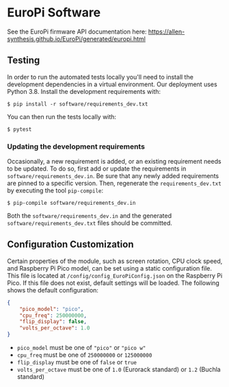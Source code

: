 # EuroPi Software

See the EuroPi firmware API documentation here: https://allen-synthesis.github.io/EuroPi/generated/europi.html

## Testing

In order to run the automated tests locally you'll need to install the development dependencies in a virtual
environment. Our deployment uses Python 3.8. Install the development requirements with:

```console
$ pip install -r software/requirements_dev.txt
```

You can then run the tests locally with:

 ```console
 $ pytest
 ```

 ### Updating the development requirements

Occasionally, a new requirement is added, or an existing requirement needs to be updated. To do so, first add or update
the requirements in ``software/requirements_dev.in``. Be sure that any newly added requirements are pinned to a specific
version. Then, regenerate the ``requirements_dev.txt`` by executing the tool ``pip-compile``:

```console
$ pip-compile software/requirements_dev.in
```

Both the ``software/requirements_dev.in`` and the generated ``software/requirements_dev.txt`` files should be committed.

## Configuration Customization

Certain properties of the module, such as screen rotation, CPU clock speed, and Raspberry Pi Pico model, can be
set using a static configuration file.  This file is located at `/config/config_EuroPiConfig.json` on the
Raspberry Pi Pico. If this file does not exist, default settings will be loaded.  The following shows the
default configuration:
```json
{
    "pico_model": "pico",
    "cpu_freq": 250000000,
    "flip_display": false,
    "volts_per_octave": 1.0
}
```

- `pico_model` must be one of `"pico"` or `"pico w"`
- `cpu_freq` must be one of `250000000` or `125000000`
- `flip_display` must be one of `false` or `true`
- `volts_per_octave` must be one of `1.0` (Eurorack standard) or `1.2` (Buchla standard)
